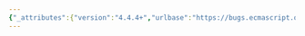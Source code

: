 ```yaml
---
{"_attributes":{"version":"4.4.4+","urlbase":"https://bugs.ecmascript.org/","maintainer":"dherman@mozilla.com"},"bug":{"bug_id":3869,"creation_ts":"2015-02-13 09:54:00 -0800","short_desc":"9.2.13: missing \"be\"","delta_ts":"2015-02-19 19:11:09 -0800","product":"Draft for 6th Edition","component":"editorial issue","version":"Rev 33: February 12, 2015 Draft","rep_platform":"All","op_sys":"All","bug_status":"RESOLVED","resolution":"FIXED","priority":"Normal","bug_severity":"normal","everconfirmed":true,"reporter":{"uid":"jmdyck","name":"Michael Dyck"},"assigned_to":{"uid":"allen","name":"Allen Wirfs-Brock"},"long_desc":[{"commentid":12547,"comment_count":0,"who":{"uid":"jmdyck","name":"Michael Dyck"},"bug_when":"2015-02-13 09:54:58 -0800","thetext":"In 9.2.13 \"FunctionDeclarationInstantiation(...) Abstract Operation\",\nstep 22.d.i says:\n    Let status envRec.CreateImmutableBinding(\"arguments\").\n\nAfter \"status\", insert \"be\"."},{"commentid":12580,"comment_count":1,"who":{"uid":"allen","name":"Allen Wirfs-Brock"},"bug_when":"2015-02-13 13:23:31 -0800","thetext":"fixed in rev34 editor's draft"},{"commentid":13148,"comment_count":2,"who":{"uid":"allen","name":"Allen Wirfs-Brock"},"bug_when":"2015-02-19 19:11:09 -0800","thetext":"fixed in rev34"}]}}
---
```

